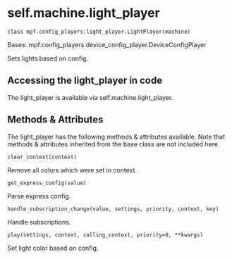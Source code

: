 
# self.machine.light_player

`class mpf.config_players.light_player.LightPlayer(machine)`

Bases: mpf.config_players.device_config_player.DeviceConfigPlayer

Sets lights based on config.

## Accessing the light_player in code

The light_player is available via self.machine.light_player.

## Methods & Attributes

The light_player has the following methods & attributes available. Note that methods & attributes inherited from the base class are not included here.

`clear_context(context)`

Remove all colors which were set in context.

`get_express_config(value)`

Parse express config.

`handle_subscription_change(value, settings, priority, context, key)`

Handle subscriptions.

`play(settings, context, calling_context, priority=0, **kwargs)`

Set light color based on config.

